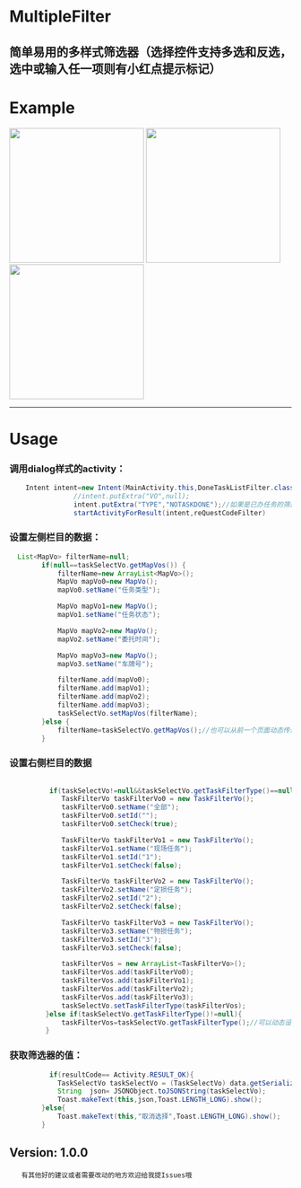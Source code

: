 # MultipleFilter

简单易用的多样式筛选器（选择控件支持多选和反选，选中或输入任一项则有小红点提示标记）
---

# Example
<image src="https://github.com/sky8650/MultipleFilter/blob/master/app/img/device-2018-12-28-165732.png" width="240px"/>
<image src="https://github.com/sky8650/MultipleFilter/blob/master/app/img/device-2018-12-28-165658.png" width="240px"/> 
<image src="https://github.com/sky8650/MultipleFilter/blob/master/app/img/GIF.gif" width="240px"/>



---
# Usage
### 调用dialog样式的activity：
```java
    Intent intent=new Intent(MainActivity.this,DoneTaskListFilter.class);
                //intent.putExtra("VO",null);
                intent.putExtra("TYPE","NOTASKDONE");//如果是已办任务的筛选
                startActivityForResult(intent,reQuestCodeFilter)
```                
### 设置左侧栏目的数据：
```java
  List<MapVo> filterName=null;
        if(null==taskSelectVo.getMapVos()) {
            filterName=new ArrayList<MapVo>();
            MapVo mapVo0=new MapVo();
            mapVo0.setName("任务类型");

            MapVo mapVo1=new MapVo();
            mapVo1.setName("任务状态");

            MapVo mapVo2=new MapVo();
            mapVo2.setName("委托时间");

            MapVo mapVo3=new MapVo();
            mapVo3.setName("车牌号");

            filterName.add(mapVo0);
            filterName.add(mapVo1);
            filterName.add(mapVo2);
            filterName.add(mapVo3);
            taskSelectVo.setMapVos(filterName);
        }else {
            filterName=taskSelectVo.getMapVos();//也可以从前一个页面动态传递
        }
```
 ###  设置右侧栏目的数据
```java
        
          if(taskSelectVo!=null&&taskSelectVo.getTaskFilterType()==null) {
             TaskFilterVo taskFilterVo0 = new TaskFilterVo();
             taskFilterVo0.setName("全部");
             taskFilterVo0.setId("");
             taskFilterVo0.setCheck(true);

             TaskFilterVo taskFilterVo1 = new TaskFilterVo();
             taskFilterVo1.setName("现场任务");
             taskFilterVo1.setId("1");
             taskFilterVo1.setCheck(false);

             TaskFilterVo taskFilterVo2 = new TaskFilterVo();
             taskFilterVo2.setName("定损任务");
             taskFilterVo2.setId("2");
             taskFilterVo2.setCheck(false);

             TaskFilterVo taskFilterVo3 = new TaskFilterVo();
             taskFilterVo3.setName("物损任务");
             taskFilterVo3.setId("3");
             taskFilterVo3.setCheck(false);

             taskFilterVos = new ArrayList<TaskFilterVo>();
             taskFilterVos.add(taskFilterVo0);
             taskFilterVos.add(taskFilterVo1);
             taskFilterVos.add(taskFilterVo2);
             taskFilterVos.add(taskFilterVo3);
             taskSelectVo.setTaskFilterType(taskFilterVos);
         }else if(taskSelectVo.getTaskFilterType()!=null){
             taskFilterVos=taskSelectVo.getTaskFilterType();//可以动态设置或者从前一个页面传递
         }
```
 ### 获取筛选器的值：
```java
          if(resultCode== Activity.RESULT_OK){
            TaskSelectVo taskSelectVo = (TaskSelectVo) data.getSerializableExtra(Constants.FILTER_VO);
            String  json= JSONObject.toJSONString(taskSelectVo);
            Toast.makeText(this,json,Toast.LENGTH_LONG).show();
        }else{
            Toast.makeText(this,"取消选择",Toast.LENGTH_LONG).show();
        }
 ```
## Version: 1.0.0

       有其他好的建议或者需要改动的地方欢迎给我提Issues哦
        
        
        
        
        
        
        
        
